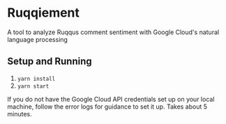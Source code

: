 # Ruqqiement

A tool to analyze Ruqqus comment sentiment with Google Cloud's natural language processing

## Setup and Running

1. `yarn install`
2. `yarn start`

If you do not have the Google Cloud API credentials set up on your local machine, follow the error logs for guidance to set it up. Takes about 5 minutes.